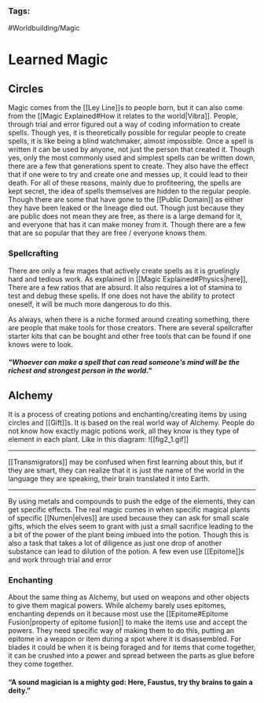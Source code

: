  ### Tags:
#Worldbuilding/Magic 
# Learned Magic

## Circles

Magic comes from the [[Ley Line]]s to people born, but it can also come from the [[Magic Explained#How it relates to the world|Vibra]]. People, through trial and error figured out a way of coding information to create spells. Though yes, it is theoretically possible for regular people to create spells, it is like being a blind watchmaker, almost impossible. Once a spell is written it can be used by anyone, not just the person that created it. Though yes, only the most commonly used and simplest spells can be written down, there are a few that generations spent to create. They also have the effect that if one were to try and create one and messes up, it could lead to their death. For all of these reasons, mainly due to profiteering, the spells are kept secret, the idea of spells themselves are hidden to the regular people.  Though there are some that have gone to the [[Public Domain]] as either they have been leaked or the lineage died out. Though just because they are public does not mean they are free, as there is a large demand for it, and everyone that has it can make money from it. Though there are a few that are so popular that they are free / everyone knows them.

### Spellcrafting

There are only a few mages that actively create spells as it is gruelingly hard and tedious work. As explained in [[Magic Explained#Physics|here]], There are a few ratios that are absurd. It also requires a lot of stamina to test and debug these spells. If one does not have the ability to protect oneself, it will be much more dangerous to do this. 

As always, when there is a niche formed around creating something, there are people that make tools for those creators. There are several spellcrafter starter kits that can be bought and other free tools that can be found if one knows were to look.

##### "Whoever can make a spell that can read someone's mind will be the richest and strongest person in the world."

## Alchemy

It is a process of creating potions and enchanting/creating items by using circles and [[Gift]]s. It is based on the real world way of Alchemy. People do not know how exactly magic potions work, all they know is they type of element in each plant. Like in this diagram:
![[fig2_1.gif]]
***
[[Transmigrators]] may be confused when first learning about this, but if they are smart, they can realize that it is just the name of the world in the language they are speaking, their brain translated it into Earth.
***
By using metals and compounds to push the edge of the elements, they can get specific effects. The real magic comes in when specific magical plants of specific [[Numen|elves]] are used because they can ask for small scale gifts, which the elves seem to grant with just a small sacrifice leading to the a bit of the power of the plant being imbued into the potion. Though this is also a task that takes a lot of diligence as just one drop of another substance can lead to dilution of the potion. A few even use [[Epitome]]s and work through trial and error

### Enchanting

About the same thing as Alchemy, but used on weapons and other objects to give them magical powers. While alchemy barely uses epitomes, enchanting depends on it because most use the [[Epitome#Epitome Fusion|property of epitome fusion]] to make the items use and accept the powers. They need specific way of making them to do this, putting an epitome in a weapon or item during a spot where it is disassembled. For blades it could be when it is being foraged and for items that come together, it can be crushed into a power and spread between the parts as glue before they come together.

#### “A sound magician is a mighty god: Here, Faustus, try thy brains to gain a deity.”

